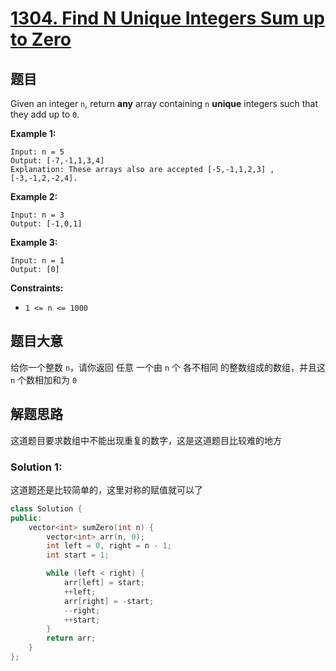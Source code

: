 # [1304. Find N Unique Integers Sum up to Zero](https://leetcode.com/problems/find-n-unique-integers-sum-up-to-zero/)

## 题目

Given an integer `n`, return **any** array containing `n` **unique** integers such that they add up to `0`.

 

**Example 1:**

```
Input: n = 5
Output: [-7,-1,1,3,4]
Explanation: These arrays also are accepted [-5,-1,1,2,3] , [-3,-1,2,-2,4].
```

**Example 2:**

```
Input: n = 3
Output: [-1,0,1]
```

**Example 3:**

```
Input: n = 1
Output: [0]
```

 

**Constraints:**

- `1 <= n <= 1000`

## 题目大意

给你一个整数 `n`，请你返回 任意 一个由 `n` 个 各不相同 的整数组成的数组，并且这 `n` 个数相加和为 `0`

## 解题思路

这道题目要求数组中不能出现重复的数字，这是这道题目比较难的地方

### Solution 1:

这道题还是比较简单的，这里对称的赋值就可以了

````c++
class Solution {
public:
    vector<int> sumZero(int n) {
        vector<int> arr(n, 0);
        int left = 0, right = n - 1;
        int start = 1;

        while (left < right) {
            arr[left] = start;
            ++left;
            arr[right] = -start;
            --right;
            ++start;
        }
        return arr;
    }
};
````
